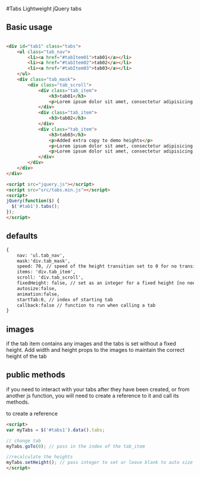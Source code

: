 #Tabs
Lightweight jQuery tabs

## Basic usage
```html

<div id="tab1" class="tabs">
	<ul class="tab_nav">
		<li><a href="#tabItem01">tab01</a></li>
		<li><a href="#tabItem02">tab02</a></li>
		<li><a href="#tabItem03">tab03</a></li>
	</ul>
	<div class="tab_mask">
		<div class="tab_scroll">
			<div class="tab_item">
				<h3>tab01</h3>
				<p>Lorem ipsum dolor sit amet, consectetur adipisicing elit. Quae, vel, reiciendis, sint, ratione odit quasi illo repellat ex impedit ipsam numquam quo odio commodi nemo saepe optio molestiae. Ad, commodi!</p>
			</div>
			<div class="tab_item">
				<h3>tab02</h3>
			</div>
			<div class="tab_item">
				<h3>tab03</h3>
				<p>Added extra copy to demo heights</p>
				<p>Lorem ipsum dolor sit amet, consectetur adipisicing elit. At, ipsum tempore magnam quae quas quia fugit quis nobis rem accusantium vitae odit eaque ex reiciendis doloribus. Sequi minima asperiores repellendus.</p>
				<p>Lorem ipsum dolor sit amet, consectetur adipisicing elit. At, ipsum tempore magnam quae quas quia fugit quis nobis rem accusantium vitae odit eaque ex reiciendis doloribus. Sequi minima asperiores repellendus.</p>
			</div>
		</div>
	</div>
</div>

<script src="jquery.js"></script>
<script src="src/tabs.min.js"></script>
<script>
jQuery(function($) {
  $('#tab1').tabs();
});
</script>
```
## defaults
```html
{
	nav: 'ul.tab_nav',
	mask:'div.tab_mask',
	speed: 70, // speed of the height transition set to 0 for no transition
	items: 'div.tab_item',
	scroll: 'div.tab_scroll',
	fixedHeight: false, // set as an integer for a fixed height [no need for px suffix]
	autosize:false,
	animation:false,
	startTab:0, // index of starting tab
	callback:false // function to run when calling a tab
}

```
## images
if the tab item contains any images and the tabs is set without a fixed height. Add width and height props to the images to maintain the correct height of the tab

## public methods
if you need to interact with your tabs after they have been created, or from another js function, you will need to create a reference to it and call its methods.

to create a reference

```html
<script>
var myTabs = $('#tabs1').data().tabs;

// change tab
myTabs.goTo(0); // pass in the index of the tab_item

//recalculate the heights
myTabs.setHeight(); // pass integer to set or leave blank to auto size
</script>
```